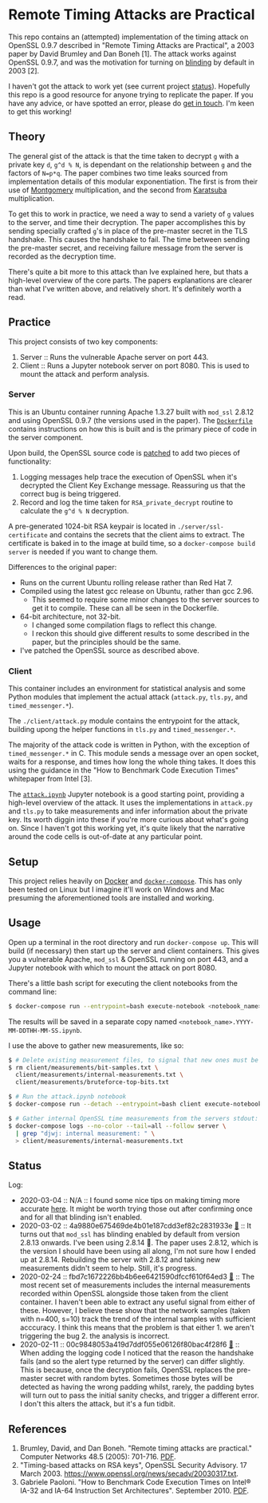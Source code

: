 # Remote Timing Attacks are Practical
This repo contains an (attempted) implementation of the timing attack on OpenSSL 0.9.7 described in "Remote Timing Attacks are Practical", a 2003 paper by David Brumley and Dan Boneh [1]. The attack works against OpenSSL 0.9.7, and was the motivation for turning on [blinding](https://en.wikipedia.org/wiki/Blinding_\(cryptography\)) by default in 2003 [2].  

I haven't got the attack to work yet (see current project [status](#status)). Hopefully this repo is a good resource for anyone trying to replicate the paper. If you have any advice, or have spotted an error, please do [get in touch](https://daniel.wilshirejones.com/contact.html). I'm keen to get this working! 

## Theory
The general gist of the attack is that the time taken to decrypt `g` with a private key `d`, `g^d % N`, is dependant on the relationship between `g` and the factors of `N=p*q`. The paper combines two time leaks sourced from implementation details of this modular exponentiation. The first is from their use of [Montgomery](https://en.wikipedia.org/wiki/Montgomery_modular_multiplication) multiplication, and the second from [Karatsuba](https://en.wikipedia.org/wiki/Karatsuba_algorithm) multiplication.

To get this to work in practice, we need a way to send a variety of `g` values to the server, and time their decryption. The paper accomplishes this by sending specially crafted `g`'s in place of the pre-master secret in the TLS handshake. This causes the handshake to fail. The time between sending the pre-master secret, and receiving failure message from the server is recorded as the decryption time.

There's quite a bit more to this attack than Ive explained here, but thats a high-level overview of the core parts. The papers explanations are clearer than what I've written above, and relatively short. It's definitely worth a read.

## Practice
This project consists of two key components:
  1. Server :: Runs the vulnerable Apache server on port 443.
  2. Client :: Runs a Jupyter notebook server on port 8080. This is used to mount the attack and perform analysis.

### Server
This is an Ubuntu container running Apache 1.3.27 built with `mod_ssl` 2.8.12 and using OpenSSL 0.9.7 (the versions used in the paper). The [`Dockerfile`](./server/Dockerfile) contains instructions on how this is built and is the primary piece of code in the server component.

Upon build, the OpenSSL source code is [patched](./server/djwj-openssl-patch) to add two pieces of functionality:

  1. Logging messages help trace the execution of OpenSSL when it's decrypted the Client Key Exchange message. Reassuring us that the correct bug is being triggered.
  2. Record and log the time taken for `RSA_private_decrypt` routine to calculate the `g^d % N` decryption.

A pre-generated 1024-bit RSA keypair is located in `./server/ssl-certificate` and contains the secrets that the client aims to extract. The certificate is baked in to the image at build time, so a `docker-compose build server` is needed if you want to change them.

Differences to the original paper:
  - Runs on the current Ubuntu rolling release rather than Red Hat 7.
  - Compiled using the latest gcc release on Ubuntu, rather than gcc 2.96.
    - This seemed to require some minor changes to the server sources to get it to compile. These can all be seen in the Dockerfile.
  - 64-bit architecture, not 32-bit.
    - I changed some compilation flags to reflect this change.
    - I reckon this should give different results to some described in the paper, but the principles should be the same.
  - I've patched the OpenSSL source as described above.

### Client
This container includes an environment for statistical analysis and some Python modules that implement the actual attack (`attack.py`, `tls.py`, and `timed_messenger.*`).

The `./client/attack.py` module contains the entrypoint for the attack, building upong the helper functions in `tls.py` and `timed_messenger.*`.

The majority of the attack code is written in Python, with the exception of `timed_messenger.*` in C. This module sends a message over an open socket, waits for a response, and times how long the whole thing takes. It does this using the guidance in the "How to Benchmark Code Execution Times" whitepaper from Intel [3].

The [`attack.ipynb`](./client/attack.ipynb) Jupyter notebook is a good starting point, providing a high-level overview of the attack. It uses the implementations in `attack.py` and `tls.py` to take measurements and infer information about the private key. Its worth diggin into these if you're more curious about what's going on. Since I haven't got this working yet, it's quite likely that the narrative around the code cells is out-of-date at any particular point.

## Setup
This project relies heavily on [Docker](https://www.docker.com) and [`docker-compose`](http://docs.docker.com/compose/install). This has only been tested on Linux but I imagine it'll work on Windows and Mac presuming the aforementioned tools are installed and working.

## Usage
Open up a terminal in the root directory and run `docker-compose up`. This will build (if necessary) then start up the server and client containers. This gives you a vulnerable Apache, `mod_ssl` & OpenSSL running on port 443, and a Jupyter notebook with which to mount the attack on port 8080.

There's a little bash script for executing the client notebooks from the command line:
```sh
$ docker-compose run --entrypoint=bash execute-notebook <notebook_name>
```

The results will be saved in a separate copy named `<notebook_name>.YYYY-MM-DDTHH-MM-SS.ipynb`.

I use the above to gather new measurements, like so:

```sh
$ # Delete existing measurement files, to signal that new ones must be generated
$ rm client/measurements/bit-samples.txt \
  client/measurements/internal-measurements.txt \
  client/measurements/bruteforce-top-bits.txt

$ # Run the attack.ipynb notebook
$ docker-compose run --detach --entrypoint=bash client execute-notebook attack

$ # Gather internal OpenSSL time measurements from the servers stdout:
$ docker-compose logs --no-color --tail=all --follow server \
  | grep "djwj: internal measurement: " \
  > client/measurements/internal-measurements.txt
```

## Status
Log:
  * 2020-03-04 :: N/A :: I found some nice tips on making timing more accurate [here](https://github.com/mimoo/timing_attack_ecdsa_tls/tree/master/setup/client). It might be worth trying those out after confirming once and for all that blinding isn't enabled.
  * 2020-03-02 :: 4a9880e675469de4b01e187cdd3ef82c2831933e [🔗](https://github.com/dj311/remote-timing-attacks-are-practical/commit/4a9880e675469de4b01e187cdd3ef82c2831933e) :: It turns out that `mod_ssl` has blinding enabled by default from version 2.8.13 onwards. I've been using 2.8.14 🤦. The paper uses 2.8.12, which is the version I should have been using all along, I'm not sure how I ended up at 2.8.14. Rebuilding the server with 2.8.12 and taking new measurements didn't seem to help. Still, it's progress.
  * 2020-02-24 :: fbd7c1672226bb4b6ee6421590dfccf610f64ed3 [🔗](https://github.com/dj311/remote-timing-attacks-are-practical/commit/fbd7c1672226bb4b6ee6421590dfccf610f64ed3) :: The most recent set of measurements includes the internal measurements recorded within OpenSSL alongside those taken from the client container. I haven't been able to extract any useful signal from either of these. However, I believe these show that the network samples (taken with n=400, s=10) track the trend of the internal samples with sufficient acccuracy. I think this means that the problem is that either 1. we aren't triggering the bug 2. the analysis is incorrect.
  * 2020-02-11 :: 00c9848053a419d7ddf055e06126f80bac4f28f6 [🔗](https://github.com/dj311/remote-timing-attacks-are-practical/commit/00c9848053a419d7ddf055e06126f80bac4f28f6) :: When adding the logging code I noticed that the reason the handshake fails (and so the alert type returned by the server) can differ slightly. This is because, once the decryption fails, OpenSSL replaces the pre-master secret with random bytes. Sometimes those bytes will be detected as having the wrong padding whilst, rarely, the padding bytes will turn out to pass the initial sanity checks, and trigger a different error. I don't this alters the attack, but it's a fun tidbit.

## References
  1. Brumley, David, and Dan Boneh. "Remote timing attacks are practical." Computer Networks 48.5 (2005): 701-716. [PDF](https://crypto.stanford.edu/~dabo/papers/ssl-timing.pdf).
  2. "Timing-based attacks on RSA keys", OpenSSL Security Advisory. 17 March 2003. https://www.openssl.org/news/secadv/20030317.txt.
  3. Gabriele Paoloni. "How to Benchmark Code Execution Times on Intel® IA-32 and IA-64 Instruction Set Architectures". September 2010. [PDF](https://www.intel.com/content/dam/www/public/us/en/documents/white-papers/ia-32-ia-64-benchmark-code-execution-paper.pdf).
